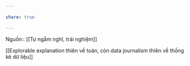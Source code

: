 ---  
share: true  
---  
Nguồn:: [[Tự ngẫm nghĩ, trải nghiệm]]  
[[Explorable explanation thiên về toán, còn data journalism thiên về thống kê dữ liệu]]  
